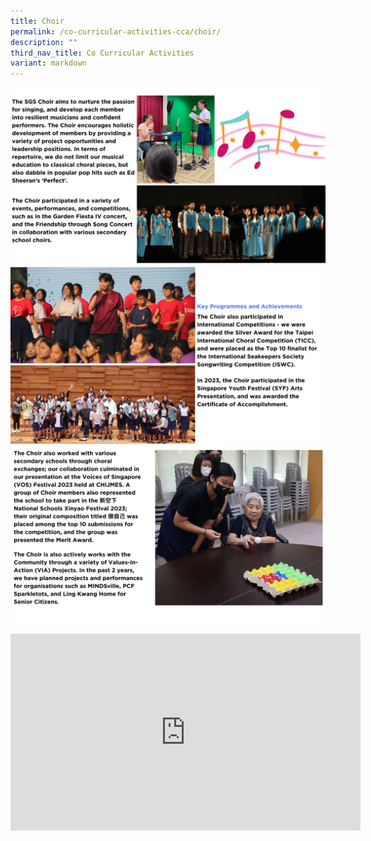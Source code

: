 ```yaml
---
title: Choir
permalink: /co-curricular-activities-cca/choir/
description: ""
third_nav_title: Co Curricular Activities
variant: markdown
---
```

![](/images/ccachoir2024__1_.png)
![](/images/ccachoir2024__2_.png)
![](/images/ccachoir2024_4.png)

<iframe width="560" height="315" src="https://www.youtube.com/embed/rB_ff8-jLQk" title="YouTube video player" frameborder="0" allow="accelerometer; autoplay; clipboard-write; encrypted-media; gyroscope; picture-in-picture; web-share" allowfullscreen=""></iframe>